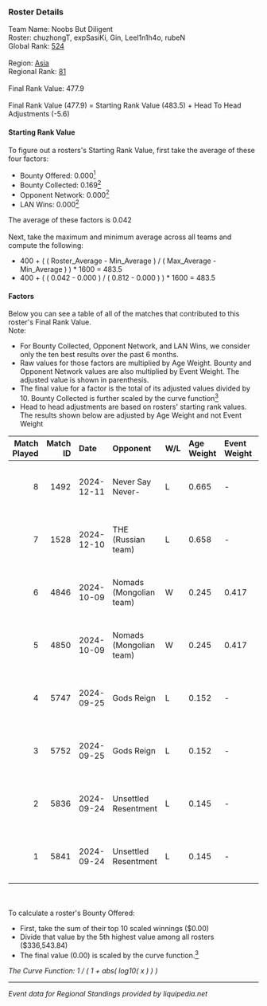 ### Roster Details<br />
Team Name: Noobs But Diligent<br />
Roster: chuzhongT, expSasiKi, Gin, Leel1n1h4o, rubeN<br />
Global Rank: [524](../../standings_global_2025_03_01.md)<br />
<br />
Region: [Asia]( ../../standings_asia_2025_03_01.md)<br />
Regional Rank: [81]( ../../standings_asia_2025_03_01.md)<br />
<br />
Final Rank Value:  477.9<br />
<br />
Final Rank Value (477.9) = Starting Rank Value (483.5) + Head To Head Adjustments (-5.6)<br />

#### Starting Rank Value<br />
To figure out a rosters's Starting Rank Value, first take the average of these four factors:<br />
- Bounty Offered: 0.000[<sup>1</sup>](#table2)
- Bounty Collected: 0.169[<sup>2</sup>](#table1)
- Opponent Network: 0.000[<sup>2</sup>](#table1)
- LAN Wins: 0.000[<sup>2</sup>](#table1)

The average of these factors is 0.042<br />
<br />
Next, take the maximum and minimum average across all teams and compute the following:<br />
- 400 + ( ( Roster_Average - Min_Average ) / ( Max_Average - Min_Average ) ) * 1600 = 483.5
- 400 + ( ( 0.042 - 0.000 ) / ( 0.812 - 0.000 ) ) * 1600 = 483.5


#### Factors<br />
Below you can see a table of all of the matches that contributed to this roster's Final Rank Value.<br />
Note:<br />

- For Bounty Collected, Opponent Network, and LAN Wins, we consider only the ten best results over the past 6 months.
- Raw values for those factors are multiplied by Age Weight. Bounty and Opponent Network values are also multiplied by Event Weight. The adjusted value is shown in parenthesis.
- The final value for a factor is the total of its adjusted values divided by 10. Bounty Collected is further scaled by the curve function[<sup>3</sup>](#curveFunction)
- Head to head adjustments are based on rosters' starting rank values. The results shown below are adjusted by Age Weight and not Event Weight
<span id="table1"></span><br />


| Match Played | Match ID | Date       | Opponent                | W/L | Age Weight | Event Weight | Bounty Collected | Opponent Network | LAN Wins  | H2H Adj. | Roster                                       |
| -: | -: | :- | :- | :- | :- | :- | :- | :- | :- | -: | :- |
|            8 |     1492 | 2024-12-11 | Never Say Never-        | L   | 0.665      | -            | -                | -                | -         |    -6.51 | chuzhongT, expSasiKi, Gin, Leel1n1h4o, rubeN |
|            7 |     1528 | 2024-12-10 | THE (Russian team)      | L   | 0.658      | -            | -                | -                | -         |    -5.61 | chuzhongT, expSasiKi, Gin, Leel1n1h4o, rubeN |
|            6 |     4846 | 2024-10-09 | Nomads (Mongolian team) | W   | 0.245      | 0.417        | 0.001 (0.000)    | 0.010 (0.001)    | 0 (0.000) |     5.21 | chuzhongT, expSasiKi, Gin, Leel1n1h4o, rubeN |
|            5 |     4850 | 2024-10-09 | Nomads (Mongolian team) | W   | 0.245      | 0.417        | 0.001 (0.000)    | 0.010 (0.001)    | 0 (0.000) |     5.30 | chuzhongT, expSasiKi, Gin, Leel1n1h4o, rubeN |
|            4 |     5747 | 2024-09-25 | Gods Reign              | L   | 0.152      | -            | -                | -                | -         |    -1.11 | chuzhongT, expSasiKi, Gin, Leel1n1h4o, rubeN |
|            3 |     5752 | 2024-09-25 | Gods Reign              | L   | 0.152      | -            | -                | -                | -         |    -1.12 | chuzhongT, expSasiKi, Gin, Leel1n1h4o, rubeN |
|            2 |     5836 | 2024-09-24 | Unsettled Resentment    | L   | 0.145      | -            | -                | -                | -         |    -0.90 | chuzhongT, expSasiKi, Gin, Leel1n1h4o, rubeN |
|            1 |     5841 | 2024-09-24 | Unsettled Resentment    | L   | 0.145      | -            | -                | -                | -         |    -0.90 | chuzhongT, expSasiKi, Gin, Leel1n1h4o, rubeN |

<br />
<span id="table2"></span><br />
To calculate a roster's Bounty Offered:<br />

- First, take the sum of their top 10 scaled winnings ($0.00)
- Divide that value by the 5th highest value among all rosters ($336,543.84)
- The final value (0.00) is scaled by the curve function.[<sup>3</sup>](#curveFunction)

<span id="curveFunction"></span>_The Curve Function: 1 / ( 1 + abs( log10( x ) ) )_<br />

---
_Event data for Regional Standings provided by liquipedia.net_<br />
